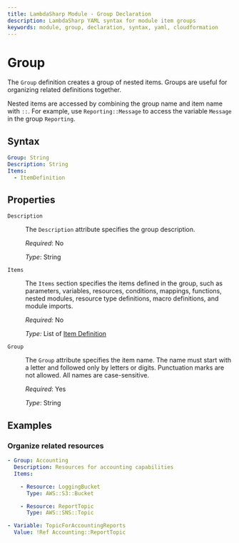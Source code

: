 ```yaml
---
title: LambdaSharp Module - Group Declaration
description: LambdaSharp YAML syntax for module item groups
keywords: module, group, declaration, syntax, yaml, cloudformation
---
```

# Group

The `Group` definition creates a group of nested items. Groups are useful for organizing related definitions together.

Nested items are accessed by combining the group name and item name with `::`. For example, use `Reporting::Message` to access the variable `Message` in the group `Reporting`.

## Syntax

```yaml
Group: String
Description: String
Items:
  - ItemDefinition
```

## Properties

<dl>

<dt><code>Description</code></dt>
<dd>

The <code>Description</code> attribute specifies the group description.

<i>Required</i>: No

<i>Type</i>: String
</dd>

<dt><code>Items</code></dt>
<dd>

The <code>Items</code> section specifies the items defined in the group, such as parameters, variables, resources, conditions, mappings, functions, nested modules, resource type definitions, macro definitions, and module imports.

<i>Required:</i> No

<i>Type:</i> List of [Item Definition](Module-Items.md)
</dd>

<dt><code>Group</code></dt>
<dd>

The <code>Group</code> attribute specifies the item name. The name must start with a letter and followed only by letters or digits. Punctuation marks are not allowed. All names are case-sensitive.

<i>Required</i>: Yes

<i>Type</i>: String
</dd>

</dl>


## Examples

### Organize related resources

```yaml
- Group: Accounting
  Description: Resources for accounting capabilities
  Items:

    - Resource: LoggingBucket
      Type: AWS::S3::Bucket

    - Resource: ReportTopic
      Type: AWS::SNS::Topic

- Variable: TopicForAccountingReports
  Value: !Ref Accounting::ReportTopic
```
